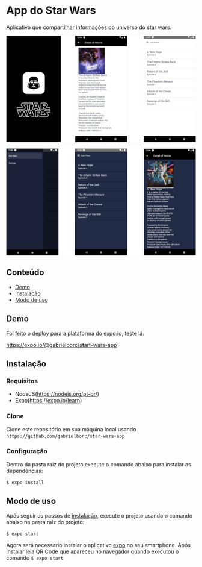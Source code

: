 # App do Star Wars

Aplicativo que compartilhar informações do universo do star wars.

![screenshot-app1](./assets/screenshot1.png)

![screenshot-app2](./assets/screenshot2.png)


## Conteúdo

- [Demo](#demo)
- [Instalação](#instalação)
- [Modo de uso](#modo-de-uso)

## Demo

Foi feito o deploy para a plataforma do expo.io, teste lá:

https://expo.io/@gabrielborc/start-wars-app


## Instalação

### Requisitos

- NodeJS(https://nodejs.org/pt-br/)
- Expo(https://expo.io/learn)

### Clone

Clone este repositório em sua máquina local usando `https://github.com/gabrielborc/star-wars-app`

### Configuração

Dentro da pasta raiz do projeto execute o comando abaixo para instalar as dependências:

```
$ expo install
```

## Modo de uso

Após seguir os passos de [instalação](#instalação), execute o projeto usando o comando abaixo na pasta raiz do projeto:

```
$ expo start
```

Agora será necessario instalar o aplicativo [expo](https://play.google.com/store/apps/details?id=host.exp.exponent&hl=pt_BR) no seu smartphone. Após instalar leia QR Code que apareceu no navegador quando executou o comando `$ expo start`
